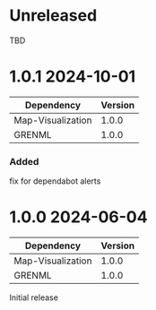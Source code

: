 
# Unreleased

TBD

# 1.0.1 2024-10-01

| Dependency        | Version |
|-------------------|---------|
| Map-Visualization | 1.0.0   |
| GRENML            | 1.0.0   |

### Added

fix for dependabot alerts

# 1.0.0 2024-06-04

| Dependency        | Version |
|-------------------|---------|
| Map-Visualization | 1.0.0   |
| GRENML            | 1.0.0   |

Initial release
